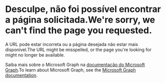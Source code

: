 # <a name="were-sorry-we-cant-find-the-page-you-requested"></a><span data-ttu-id="b2918-101">Desculpe, não foi possível encontrar a página solicitada.</span><span class="sxs-lookup"><span data-stu-id="b2918-101">We're sorry, we can't find the page you requested.</span></span>

<span data-ttu-id="b2918-102">A URL pode estar incorreta ou a página desejada não estar mais disponível.</span><span class="sxs-lookup"><span data-stu-id="b2918-102">The URL might be misspelled, or the page you're looking for might no longer be available.</span></span>

<span data-ttu-id="b2918-103">Saiba mais sobre o Microsoft Graph na [documentação do Microsoft Graph](https://developer.microsoft.com/graph/docs/concepts/overview).</span><span class="sxs-lookup"><span data-stu-id="b2918-103">To learn about Microsoft Graph, see the [Microsoft Graph documentation](https://developer.microsoft.com/graph/docs/concepts/overview).</span></span>
